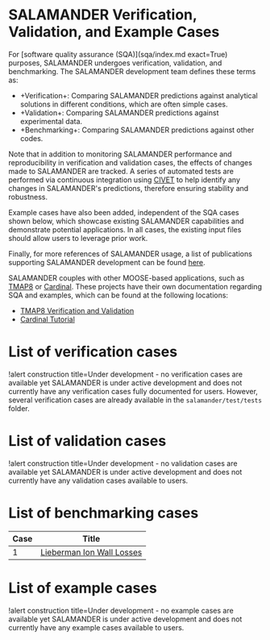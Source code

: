 # SALAMANDER Verification, Validation, and Example Cases

For [software quality assurance (SQA)](sqa/index.md exact=True) purposes, SALAMANDER undergoes verification, validation, and benchmarking. The SALAMANDER development team defines these terms as:

- +Verification+: Comparing SALAMANDER predictions against analytical solutions in different conditions, which are often simple cases.
- +Validation+: Comparing SALAMANDER predictions against experimental data.
- +Benchmarking+: Comparing SALAMANDER predictions against other codes.

Note that in addition to monitoring SALAMANDER performance and reproducibility in verification and validation cases, the effects of changes made to SALAMANDER are tracked. A series of automated tests are performed via continuous integration using [CIVET](https://civet.inl.gov/repo/1108) to help identify any changes in SALAMANDER's predictions, therefore ensuring stability and robustness.

Example cases have also been added, independent of the SQA cases shown below, which showcase existing SALAMANDER capabilities and demonstrate potential applications. In all cases, the existing input files should allow users to leverage prior work.

Finally, for more references of SALAMANDER usage, a list of publications supporting SALAMANDER development can be found [here](publications.md).

SALAMANDER couples with other MOOSE-based applications, such as [TMAP8](https://mooseframework.inl.gov/tmap8) or [Cardinal](https://cardinal.cels.anl.gov/). These projects have their own documentation regarding SQA and examples, which can be found at the following locations:

- [TMAP8 Verification and Validation](https://mooseframework.inl.gov/tmap8/verification_and_validation)
- [Cardinal Tutorial](https://cardinal.cels.anl.gov/tutorials/index.html)

# List of verification cases

!alert construction title=Under development - no verification cases are available yet
SALAMANDER is under active development and does not currently have any verification cases fully documented for users.
However, several verification cases are already available in the `salamander/test/tests` folder.

# List of validation cases

!alert construction title=Under development - no validation cases are available yet
SALAMANDER is under active development and does not currently have any validation cases available to users.

# List of benchmarking cases

| Case    | Title                                                                              |
| ------- | ---------------------------------------------------------------------------------- |
| 1 | [Lieberman Ion Wall Losses](lieberman.md) |




# List of example cases

!alert construction title=Under development - no example cases are available yet
SALAMANDER is under active development and does not currently have any example cases available to users.

